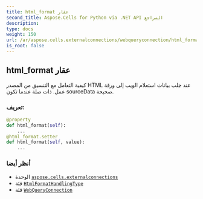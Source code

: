 ```yaml
---
title: html_format عقار
second_title: Aspose.Cells for Python via .NET API المراجع
description:
type: docs
weight: 150
url: /ar/aspose.cells.externalconnections/webqueryconnection/html_format/
is_root: false
---
```

##  html_format عقار

كيفية التعامل مع التنسيق من المصدر HTML عند جلب بيانات استعلام الويب إلى
ورقة عمل. ذات صلة عندما تكون sourceData صحيحة.
###  تعريف:
```python
@property
def html_format(self):
    ...
@html_format.setter
def html_format(self, value):
    ...
```

###  أنظر أيضا
* الوحدة [`aspose.cells.externalconnections`](../../)
* فئة [`HtmlFormatHandlingType`](/cells/python-net/ar/aspose.cells.externalconnections/htmlformathandlingtype)
* فئة [`WebQueryConnection`](/cells/python-net/ar/aspose.cells.externalconnections/webqueryconnection)
